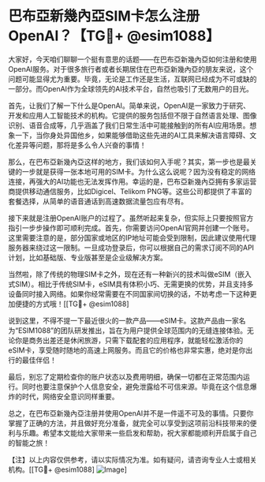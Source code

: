 # 巴布亞新幾內亞SIM卡怎么注册OpenAI？【TG💪+ @esim1088】

大家好，今天咱们聊聊一个挺有意思的话题——在巴布亞新幾內亞如何注册和使用OpenAI服务。对于很多旅行者或者长期居住在巴布亞新幾內亞的朋友来说，这个问题可能显得尤为重要。毕竟，无论是工作还是生活，互联网已经成为不可或缺的一部分。而OpenAI作为全球领先的AI技术平台，自然也吸引了无数用户的目光。

首先，让我们了解一下什么是OpenAI。简单来说，OpenAI是一家致力于研究、开发和应用人工智能技术的机构。它提供的服务包括但不限于自然语言处理、图像识别、语音合成等，几乎涵盖了我们日常生活中可能接触到的所有AI应用场景。想象一下，当你身处异国他乡，如果能够借助这些先进的AI工具来解决语言障碍、文化差异等问题，那将是多么令人兴奋的事情！

那么，在巴布亞新幾內亞这样的地方，我们该如何入手呢？其实，第一步也是最关键的一步就是获得一张本地可用的SIM卡。为什么这么说呢？因为没有稳定的网络连接，再强大的AI功能也无法发挥作用。幸运的是，巴布亞新幾內亞拥有多家运营商提供移动通信服务，比如Digicel、Telikom PNG等。这些公司都提供了丰富的套餐选择，从简单的语音通话到高速数据流量包应有尽有。

接下来就是注册OpenAI账户的过程了。虽然听起来复杂，但实际上只要按照官方指引一步步操作即可顺利完成。首先，你需要访问OpenAI官网并创建一个账号。这里需要注意的是，部分国家或地区的IP地址可能会受到限制，因此建议使用代理服务器来绕过这一限制。一旦成功登录后，你可以根据自己的需求订阅不同的API计划，比如基础版、专业版甚至是企业级解决方案。

当然啦，除了传统的物理SIM卡之外，现在还有一种新兴的技术叫做eSIM（嵌入式SIM）。相比于传统SIM卡，eSIM具有体积小巧、无需更换的优势，并且支持多设备同时接入网络。如果你经常需要在不同国家间切换的话，不妨考虑一下这种更加便捷的方式哦！[[TG💪+ @esim1088]

说到这里，不得不提一下最近很火的一款产品——eSIM卡。这款产品由一家名为“ESIM1088”的团队研发推出，旨在为用户提供全球范围内的无缝连接体验。无论你是商务出差还是休闲旅游，只需下载配套的应用程序，就能轻松激活你的eSIM卡，享受随时随地的高速上网服务。而且它的价格也非常实惠，绝对是你出行的最佳伴侣！

最后，别忘了定期检查你的账户状态以及费用明细，确保一切都在正常范围内运行。同时也要注意保护个人信息安全，避免泄露给不可信来源。毕竟在这个信息爆炸的时代，网络安全意识同样重要。

总之，在巴布亞新幾內亞注册并使用OpenAI并不是一件遥不可及的事情。只要你掌握了正确的方法，并且做好充分准备，就完全可以享受到这项前沿科技带来的便利与乐趣。希望本文能给大家带来一些启发和帮助，祝大家都能顺利开启属于自己的智能之旅！

【注】以上内容仅供参考，请以实际情况为准。如有疑问，请咨询专业人士或相关机构。[[TG💪+ @esim1088] ![Image](https://i.postimg.cc/4NQfJmqS/Snipaste-2025-05-13-00-14-12.png)]